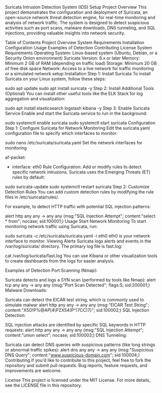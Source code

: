 Suricata Intrusion Detection System (IDS) Setup
Project Overview
This project demonstrates the configuration and deployment of Suricata, an open-source network threat detection engine, for real-time monitoring and analysis of network traffic. The system is designed to detect suspicious activities such as port scans, malware downloads, DNS tunneling, and SQL injections, providing valuable insights into network security.

Table of Contents
Project Overview
System Requirements
Installation
Configuration
Usage
Examples of Detection
Contributing
License
System Requirements
Operating System: Linux-based system (Ubuntu, Debian, or a Security Onion environment)
Suricata Version: 6.x or later
Memory: Minimum 2 GB of RAM (depending on traffic load)
Storage: Minimum 20 GB of free disk space
Network: Access to a live network for traffic monitoring or a simulated network setup
Installation
Step 1: Install Suricata
To install Suricata on your Linux system, follow these steps:

sudo apt update
sudo apt install suricata -y
Step 2: Install Additional Tools (Optional)
You can install other useful tools like the ELK Stack for log aggregation and visualization:

sudo apt install elasticsearch logstash kibana -y
Step 3: Enable Suricata Service
Enable and start the Suricata service to run in the background:

sudo systemctl enable suricata
sudo systemctl start suricata
Configuration
Step 1: Configure Suricata for Network Monitoring
Edit the suricata.yaml configuration file to specify which interfaces to monitor:

sudo nano /etc/suricata/suricata.yaml
Set the network interfaces for monitoring

af-packet:
  - interface: eth0
Rule Configuration: Add or modify rules to detect specific network intrusions. Suricata uses the Emerging Threats (ET) rules by default:

sudo suricata-update
sudo systemctl restart suricata
Step 2: Customize Detection Rules
You can add custom detection rules by modifying the rule files in /etc/suricata/rules/.

For example, to detect HTTP traffic with potential SQL injection patterns:

alert http any any -> any any (msg:"SQL Injection Attempt"; content:"select * from"; nocase; sid:100001;)
Usage
Start Network Monitoring
To start monitoring network traffic using Suricata, run:

sudo suricata -c /etc/suricata/suricata.yaml -i eth0
eth0 is your network interface to monitor.
Viewing Alerts
Suricata logs alerts and events in the /var/log/suricata/ directory. The primary log file is fast.log:

cat /var/log/suricata/fast.log
You can use Kibana or other visualization tools to create dashboards from the logs for easier analysis.

Examples of Detection
Port Scanning (Nmap):

Suricata detects and logs a SYN scan (performed by tools like Nmap):
alert tcp any any -> any any (msg:"Port Scan Detected"; flags:S; sid:200001;)
Malware Downloads:

Suricata can detect the EICAR test string, which is commonly used to simulate malwar
alert http any any -> any any (msg:"EICAR Test String"; content:"X5O!P%@AP[4\PZX54(P^)7CC)7}";
sid:100002;)
SQL Injection Detection:

SQL injection attacks are identified by specific SQL keywords in HTTP requests:
alert http any any -> any any (msg:"SQL Injection Attempt"; content:"union select"; nocase; sid:100003;)
DNS Tunneling:

Suricata can detect DNS queries with suspicious patterns (like long strings or abnormal traffic spikes):
alert dns any any -> any any (msg:"Suspicious DNS Query"; content:"www.suspicious-domain.com"; sid:100004;)
Contributing
If you'd like to contribute to this project, feel free to fork the repository and submit pull requests. Bug reports, feature requests, and improvements are welcome.

License
This project is licensed under the MIT License. For more details, see the LICENSE file in this repository.
